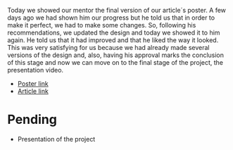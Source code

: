 Today we showed our mentor the final version of our article´s poster. A few days ago we had shown him our progress but he told us that in order to make it perfect, we had to make some changes. So, following his recommendations, we updated the design and today we showed it to him again. He told us that it had improved and that he liked the way it looked. This was very satisfying for us because we had already made several versions of the design and, also, having his approval marks the conclusion of this stage and now we can move on to the final stage of the project, the presentation video.

* [Poster link](../Third%20Increment/Osiris%20Poster.pdf)
* [Article link](../Third%20Increment/Osiris%20Article.pdf)

# Pending
* Presentation of the project
